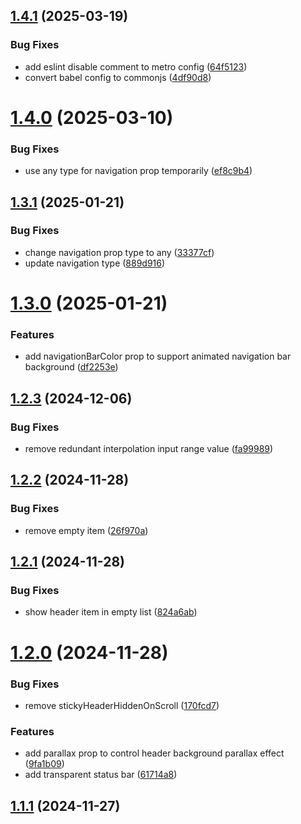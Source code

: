 

## [1.4.1](https://github.com/lukailun/react-native-animated-header-flat-list/compare/v1.4.0...v1.4.1) (2025-03-19)


### Bug Fixes

* add eslint disable comment to metro config ([64f5123](https://github.com/lukailun/react-native-animated-header-flat-list/commit/64f512362359043fab1fb03120664e45b16d763d))
* convert babel config to commonjs ([4df90d8](https://github.com/lukailun/react-native-animated-header-flat-list/commit/4df90d86d4634b18433384699ff28ee25adba413))

# [1.4.0](https://github.com/lukailun/react-native-animated-header-flat-list/compare/v1.3.1...v1.4.0) (2025-03-10)


### Bug Fixes

* use any type for navigation prop temporarily ([ef8c9b4](https://github.com/lukailun/react-native-animated-header-flat-list/commit/ef8c9b48c16a8beffd664e375c47576d5bb52cd0))

## [1.3.1](https://github.com/lukailun/react-native-animated-header-flat-list/compare/v1.3.0...v1.3.1) (2025-01-21)

### Bug Fixes

- change navigation prop type to any ([33377cf](https://github.com/lukailun/react-native-animated-header-flat-list/commit/33377cfcbfd3822a118752a7e6963b646bf3b15c))
- update navigation type ([889d916](https://github.com/lukailun/react-native-animated-header-flat-list/commit/889d91616cad6a1aac7134f79a7307a22800b65c))

# [1.3.0](https://github.com/lukailun/react-native-animated-header-flat-list/compare/v1.2.3...v1.3.0) (2025-01-21)

### Features

- add navigationBarColor prop to support animated navigation bar background ([df2253e](https://github.com/lukailun/react-native-animated-header-flat-list/commit/df2253e8b27d9efcb0c7fabba334ab8ef6c72375))

## [1.2.3](https://github.com/lukailun/react-native-animated-header-flat-list/compare/v1.2.2...v1.2.3) (2024-12-06)

### Bug Fixes

- remove redundant interpolation input range value ([fa99989](https://github.com/lukailun/react-native-animated-header-flat-list/commit/fa9998983ae4d2448fa60cb4a3318434753e812d))

## [1.2.2](https://github.com/lukailun/react-native-animated-header-flat-list/compare/v1.2.1...v1.2.2) (2024-11-28)

### Bug Fixes

- remove empty item ([26f970a](https://github.com/lukailun/react-native-animated-header-flat-list/commit/26f970aa1dfeb75f1e142db7d5e0a42482e6c402))

## [1.2.1](https://github.com/lukailun/react-native-animated-header-flat-list/compare/v1.2.0...v1.2.1) (2024-11-28)

### Bug Fixes

- show header item in empty list ([824a6ab](https://github.com/lukailun/react-native-animated-header-flat-list/commit/824a6ab5258a07b2af0658b338c6876be416b0c6))

# [1.2.0](https://github.com/lukailun/react-native-animated-header-flat-list/compare/v1.1.1...v1.2.0) (2024-11-28)

### Bug Fixes

- remove stickyHeaderHiddenOnScroll ([170fcd7](https://github.com/lukailun/react-native-animated-header-flat-list/commit/170fcd7317a29bdf7a2598d29ae7fcc843fccb67))

### Features

- add parallax prop to control header background parallax effect ([9fa1b09](https://github.com/lukailun/react-native-animated-header-flat-list/commit/9fa1b09e603b766d7d2cc8a7706c1b5b6ef2b120))
- add transparent status bar ([61714a8](https://github.com/lukailun/react-native-animated-header-flat-list/commit/61714a8050d51715f5fdcbcff996c2c1fa9e69f9))

## [1.1.1](https://github.com/lukailun/react-native-animated-header-flat-list/compare/v1.1.0...v1.1.1) (2024-11-27)